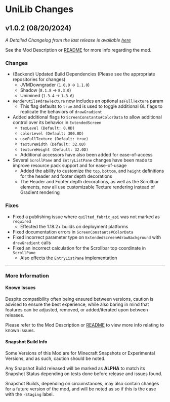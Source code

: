 # UniLib Changes

## v1.0.2 (08/20/2024)

_A Detailed Changelog from the last release is
available [here](https://gitlab.com/CDAGaming/UniLib/-/compare/release%2Fv1.0.1...release%2Fv1.0.2)_

See the Mod Description or [README](https://gitlab.com/CDAGaming/UniLib) for more info regarding the mod.

### Changes

* (Backend) Updated Build Dependencies (Please see the appropriate repositories for changes)
    * JVMDowngrader (`1.0.0` -> `1.1.0`)
    * Shadow (`8.1.8` -> `8.3.0`)
    * Unimined (`1.3.4` -> `1.3.6`)
* `RenderUtils#drawTexture` now includes an optional `asFullTexture` param
    * This flag defaults to `true` and is used to toggle additional GL flags to replicate the behaviors
      of `drawGradient`
* Added additional flags to `ScreenConstants#ColorData` to allow additional control over its behavior
  in `ExtendedScreen`
    * `texLevel (Default: 0.0D)`
    * `colorLevel (Default: 300.0D)`
    * `useFullTexture (Default: true)`
    * `textureWidth (Default: 32.0D)`
    * `textureHeight (Default: 32.0D)`
    * Additional accessors have also been added for ease-of-access
* Several `ScrollPane` and `EntryListPane` changes have been made to improve resource pack support and for ease-of-usage
    * Added the ability to customize the `top`, `bottom`, and `height` definitions for the header and footer depth
      decorations
    * The Header and Footer depth decorations, as well as the Scrollbar elements, now all use customizable Texture
      rendering instead of Gradient rendering

### Fixes

* Fixed a publishing issue where `quilted_fabric_api` was not marked as `required`
    * Effected the 1.18.2+ builds on deployment platforms
* Fixed documentation errors in `ScreenConstants#ColorData`
* Fixed incorrect parameter type on `ExtendedScreen#drawBackground` with `drawGradient` calls
* Fixed an incorrect calculation for the Scrollbar top coordinate in `ScrollPane`
    * Also effects the `EntryListPane` implementation

___

### More Information

#### Known Issues

Despite compatibility often being ensured between versions,
caution is advised to ensure the best experience, while also baring in mind that features can be adjusted, removed, or
added/iterated upon between releases.

Please refer to the Mod Description or [README](https://gitlab.com/CDAGaming/UniLib) to view more info relating
to known issues.

#### Snapshot Build Info

Some Versions of this Mod are for Minecraft Snapshots or Experimental Versions, and as such, caution should be noted.

Any Snapshot Build released will be marked as **ALPHA** to match its Snapshot Status depending on tests done before
release
and issues found.

Snapshot Builds, depending on circumstances, may also contain changes for a future version of the mod, and will be noted
as so if this is the case with the `-Staging` label.
